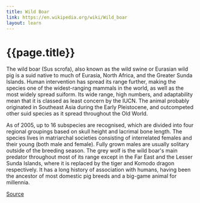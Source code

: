 ```yaml
---
title: Wild Boar
link: https://en.wikipedia.org/wiki/Wild_boar
layout: learn
---
```

# {{page.title}}

The wild boar (Sus scrofa), also known as the wild swine or Eurasian wild pig is a suid native to much of Eurasia, North Africa, and the Greater Sunda Islands. Human intervention has spread its range further, making the species one of the widest-ranging mammals in the world, as well as the most widely spread suiform. Its wide range, high numbers, and adaptability mean that it is classed as least concern by the IUCN. The animal probably originated in Southeast Asia during the Early Pleistocene, and outcompeted other suid species as it spread throughout the Old World.

As of 2005, up to 16 subspecies are recognised, which are divided into four regional groupings based on skull height and lacrimal bone length. The species lives in matriarchal societies consisting of interrelated females and their young (both male and female). Fully grown males are usually solitary outside of the breeding season. The grey wolf is the wild boar's main predator throughout most of its range except in the Far East and the Lesser Sunda Islands, where it is replaced by the tiger and Komodo dragon respectively. It has a long history of association with humans, having been the ancestor of most domestic pig breeds and a big-game animal for millennia.

[Source](page.link)
